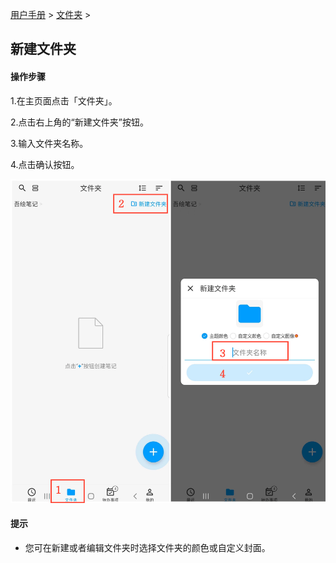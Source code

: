 [用户手册](/dragonnest/drawnote/manual/zh) > [文件夹](/dragonnest/drawnote/manual/zh/folder) >

新建文件夹
---
#### 操作步骤

1.在主页面点击「文件夹」。

2.点击右上角的“新建文件夹”按钮。

3.输入文件夹名称。

4.点击确认按钮。

![](imgs/new-folder1.png)

#### 提示
- 您可在新建或者编辑文件夹时选择文件夹的颜色或自定义封面。